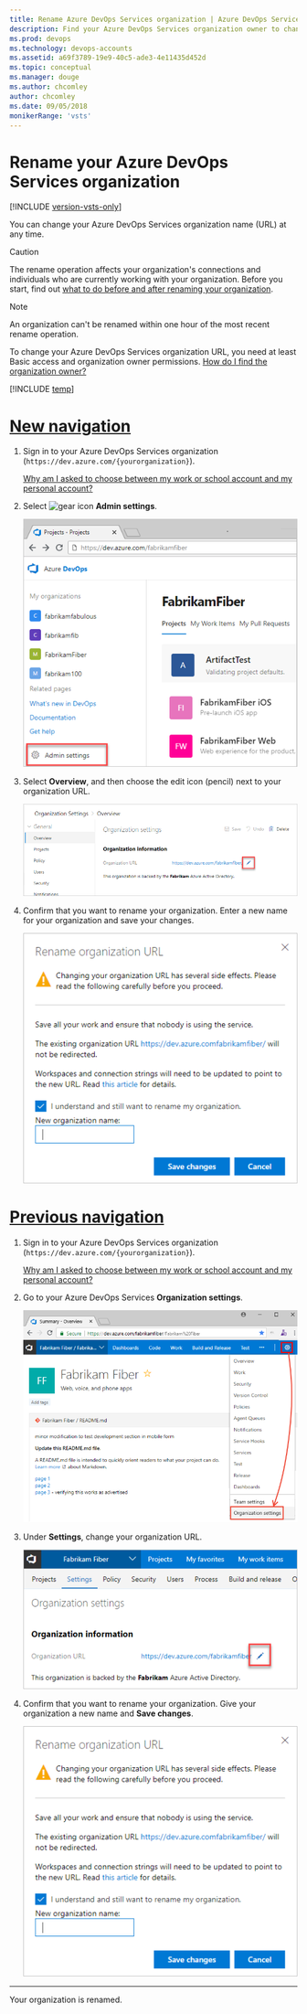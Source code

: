 ```yaml
---
title: Rename Azure DevOps Services organization | Azure DevOps Services
description: Find your Azure DevOps Services organization owner to change your Azure DevOps Services organization URL or provide a new name. What to do before and after renaming your organization.
ms.prod: devops
ms.technology: devops-accounts
ms.assetid: a69f3789-19e9-40c5-ade3-4e11435d452d
ms.topic: conceptual
ms.manager: douge
ms.author: chcomley
author: chcomley
ms.date: 09/05/2018
monikerRange: 'vsts'
---
```


# Rename your Azure DevOps Services organization

[!INCLUDE [version-vsts-only](../../_shared/version-vsts-only.md)]

You can change your Azure DevOps Services organization name (URL) at any time.

> [!Caution]
> The rename operation affects your organization's connections and individuals who are currently working with your organization. Before you start, find out [what to do before and after renaming your organization](https://support.microsoft.com/kb/2793597).

> [!NOTE]
> An organization can't be renamed within one hour of the most recent rename operation.

To change your Azure DevOps Services organization URL, you need at least Basic access and organization owner permissions. 
[How do I find the organization owner?](faq-delete-restore-vsts-organization.md#find-owner)

[!INCLUDE [temp](../../_shared/new-navigation.md)] 

# [New navigation](#tab/new-nav)

1. Sign in to your Azure DevOps Services organization (`https://dev.azure.com/{yourorganization}`).

   [Why am I asked to choose between my work or school account and my personal account?](faq-create-organization.md#ChooseOrgAcctMSAcct)

2. Select ![gear icon](../../_img/icons/gear-icon.png) **Admin settings**.

   ![Open Azure DevOps Services admin settings](../../_shared/_img/settings/open-admin-settings-vert.png)

3. Select **Overview**, and then choose the edit icon (pencil) next to your organization URL.

   ![Rename you organization](_img/rename-vso-organization/rename-organization-new.png)

4. Confirm that you want to rename your organization. Enter a new name for your organization and save your changes.

   ![Enter new organization name and save changes](_img/rename-vso-organization/vsoconfirmorganizationrename.png)

# [Previous navigation](#tab/prev-nav)

1. Sign in to your Azure DevOps Services organization (`https://dev.azure.com/{yourorganization}`).

   [Why am I asked to choose between my work or school account and my personal account?](faq-create-organization.md#ChooseOrgAcctMSAcct)

2. Go to your Azure DevOps Services **Organization settings**.

   ![Go to organization settings](../../_shared/_img/settings/open-account-settings.png)

3. Under **Settings**, change your organization URL.

   ![Change your organization name](_img/rename-vso-organization/vsorenameorganization.png)

4. Confirm that you want to rename your organization. Give your organization a new name and **Save changes**.

   ![Confirm rename of your organization and provide a new organization name](_img/rename-vso-organization/vsoconfirmorganizationrename.png)

---

Your organization is renamed.

